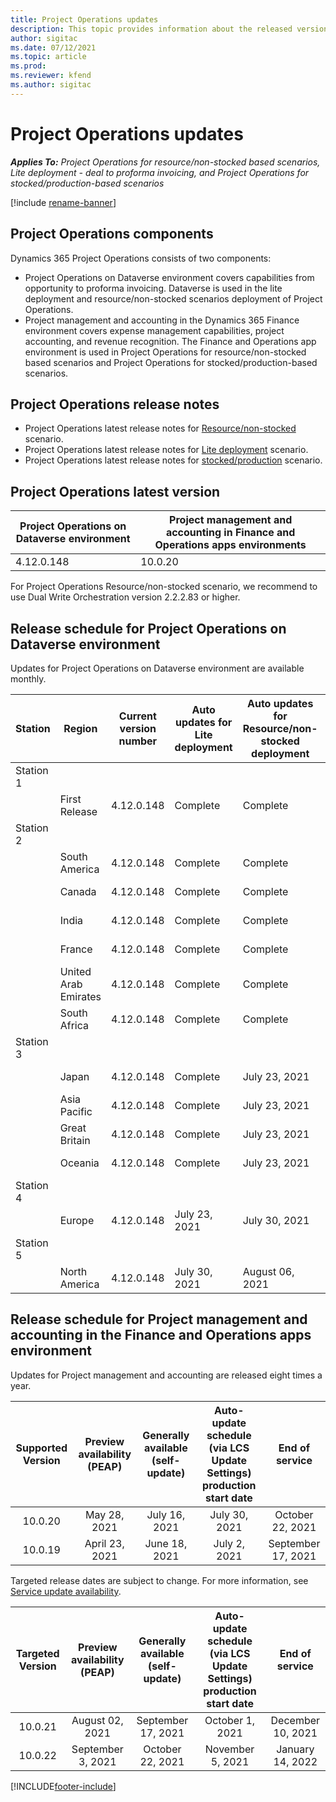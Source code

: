 ```yaml
---
title: Project Operations updates
description: This topic provides information about the released versions of Dynamics 365 Project Operations.
author: sigitac
ms.date: 07/12/2021
ms.topic: article
ms.prod:
ms.reviewer: kfend 
ms.author: sigitac
---
```


# Project Operations updates

_**Applies To:** Project Operations for resource/non-stocked based scenarios, Lite deployment - deal to proforma invoicing, and Project Operations for stocked/production-based scenarios_

[!include [rename-banner](~/includes/cc-data-platform-banner.md)]

## Project Operations components

Dynamics 365 Project Operations consists of two components:

- Project Operations on Dataverse environment covers capabilities from opportunity to proforma invoicing. Dataverse is used in the lite deployment and resource/non-stocked scenarios deployment of Project Operations.
- Project management and accounting in the Dynamics 365 Finance environment covers expense management capabilities, project accounting, and revenue recognition. The Finance and Operations app environment is used in Project Operations for resource/non-stocked based scenarios and Project Operations for stocked/production-based scenarios.

## Project Operations release notes
- Project Operations latest release notes for [Resource/non-stocked](whats-new-july-2021-resource-based.md) scenario.
- Project Operations latest release notes for [Lite deployment](../pro/whats-new/whats-new-july-2021-lite.md) scenario.
- Project Operations latest release notes for [stocked/production](../prod-pma/whats-new/whats-new-jul-2021-stocked.md) scenario.

## Project Operations latest version

| Project Operations on Dataverse environment | Project management and accounting in Finance and Operations apps environments | 
| --- | --- |
| 4.12.0.148 | 10.0.20 |

For Project Operations Resource/non-stocked scenario, we recommend to use Dual Write Orchestration version 2.2.2.83 or higher.

## Release schedule for Project Operations on Dataverse environment

Updates for Project Operations on Dataverse environment are available monthly. 

| Station | Region | Current version number | Auto updates for Lite deployment | Auto updates for Resource/non-stocked deployment | Next version number | Next version generally available |
|-----------|-----------------------|-----------------|-------------------|---------------------|---------------------|---------------------|
| Station 1 |   &nbsp;              |    &nbsp;       | &nbsp;            |      &nbsp;         |      &nbsp;         |      &nbsp;         |
|   &nbsp;  | First Release         |  4.12.0.148     | Complete          | Complete            | TBD                 | August 6, 2021      |
| Station 2 |   &nbsp;              |    &nbsp;       | &nbsp;            |      &nbsp;         |      &nbsp;         |      &nbsp;         |
|   &nbsp;  | South America         |  4.12.0.148     | Complete          | Complete            | TBD                 | August 6, 2021      |
|    &nbsp; | Canada                |  4.12.0.148     | Complete          | Complete            | TBD                 | August 6, 2021      |
|   &nbsp;  | India                 |  4.12.0.148     | Complete          | Complete            | TBD                 | August 6, 2021      |
|   &nbsp;  | France                |  4.12.0.148     | Complete          | Complete            | TBD                 | August 6, 2021      |
|   &nbsp;  | United Arab Emirates  |  4.12.0.148     | Complete          | Complete            | TBD                 | August 6, 2021      |
|   &nbsp;  | South Africa          |  4.12.0.148     | Complete          | Complete            | TBD                 | August 6, 2021      |
| Station 3 |      &nbsp;           |     &nbsp;      |     &nbsp;        |      &nbsp;         |      &nbsp;         |      &nbsp;         |
|   &nbsp;  | Japan                 |  4.12.0.148     | Complete          | July 23, 2021       | TBD                 | August 13, 2021     |
|   &nbsp;  | Asia Pacific          |  4.12.0.148     | Complete          | July 23, 2021       | TBD                 | August 13, 2021     |
|   &nbsp;  | Great Britain         |  4.12.0.148     | Complete          | July 23, 2021       | TBD                 | August 13, 2021     |
|   &nbsp;  | Oceania               |  4.12.0.148     | Complete          | July 23, 2021       | TBD                 | August 13, 2021     |
| Station 4 |     &nbsp;            |     &nbsp;      |     &nbsp;        |      &nbsp;         |      &nbsp;         |      &nbsp;         |
|   &nbsp;  | Europe                |  4.12.0.148     | July 23, 2021     | July 30, 2021       | TBD                 | August 20, 2021     |
| Station 5 |     &nbsp;            |     &nbsp;      |     &nbsp;        |      &nbsp;         |      &nbsp;         |      &nbsp;         |
|   &nbsp;  | North America         |  4.12.0.148     | July 30, 2021     | August 06, 2021     | TBD                 | August 27, 2021     |



## Release schedule for Project management and accounting in the Finance and Operations apps environment

Updates for Project management and accounting are released eight times a year.

|          Supported Version          | Preview availability (PEAP) | Generally available (self-update) | Auto-update schedule (via LCS Update Settings) production start date |   End of service   |
|:-------------------------:|:---------------------------:|:---------------------------------:|:--------------------------------------------------------------------:|:------------------:|
|          10.0.20          |         May 28, 2021        |           July 16, 2021           |                             July 30, 2021                             |  October 22, 2021  |
|          10.0.19          |        April 23, 2021       |            June 18, 2021           |                             July 2, 2021                             | September 17, 2021 |



Targeted release dates are subject to change. For more information, see [Service update availability](/dynamics365/fin-ops-core/fin-ops/get-started/public-preview-releases?toc=%2fdynamics365%2ffinance%2ftoc.json).

|          Targeted Version          | Preview availability (PEAP) | Generally available (self-update) | Auto-update schedule (via LCS Update Settings) production start date |   End of service   |
|:-------------------------:|:---------------------------:|:---------------------------------:|:--------------------------------------------------------------------:|:------------------:|
|          10.0.21          |         August 02, 2021     |           September 17, 2021      |                             October 1, 2021                           |  December 10, 2021  |
|          10.0.22          |      September 3, 2021      |          October 22, 2021         |                           November 5, 2021                           |  January 14, 2022  |

[!INCLUDE[footer-include](../includes/footer-banner.md)]
